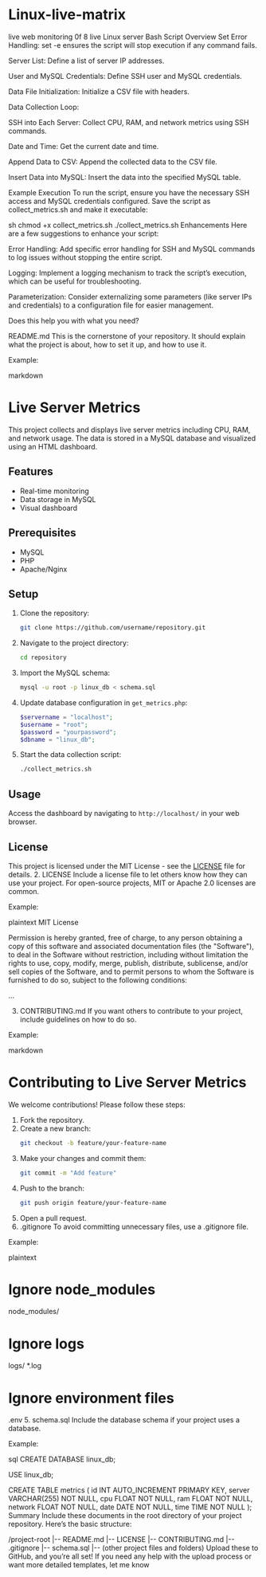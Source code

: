 # Linux-live-matrix
live web monitoring 0f 8 live Linux server 
Bash Script Overview
Set Error Handling: set -e ensures the script will stop execution if any command fails.

Server List: Define a list of server IP addresses.

User and MySQL Credentials: Define SSH user and MySQL credentials.

Data File Initialization: Initialize a CSV file with headers.

Data Collection Loop:

SSH into Each Server: Collect CPU, RAM, and network metrics using SSH commands.

Date and Time: Get the current date and time.

Append Data to CSV: Append the collected data to the CSV file.

Insert Data into MySQL: Insert the data into the specified MySQL table.

Example Execution
To run the script, ensure you have the necessary SSH access and MySQL credentials configured. Save the script as collect_metrics.sh and make it executable:

sh
chmod +x collect_metrics.sh
./collect_metrics.sh
Enhancements
Here are a few suggestions to enhance your script:

Error Handling: Add specific error handling for SSH and MySQL commands to log issues without stopping the entire script.

Logging: Implement a logging mechanism to track the script’s execution, which can be useful for troubleshooting.

Parameterization: Consider externalizing some parameters (like server IPs and credentials) to a configuration file for easier management.

Does this help you with what you need?


README.md
This is the cornerstone of your repository. It should explain what the project is about, how to set it up, and how to use it.

Example:

markdown
# Live Server Metrics

This project collects and displays live server metrics including CPU, RAM, and network usage. The data is stored in a MySQL database and visualized using an HTML dashboard.

## Features
- Real-time monitoring
- Data storage in MySQL
- Visual dashboard

## Prerequisites
- MySQL
- PHP
- Apache/Nginx

## Setup
1. Clone the repository:
    ```sh
    git clone https://github.com/username/repository.git
    ```
2. Navigate to the project directory:
    ```sh
    cd repository
    ```
3. Import the MySQL schema:
    ```sh
    mysql -u root -p linux_db < schema.sql
    ```
4. Update database configuration in `get_metrics.php`:
    ```php
    $servername = "localhost";
    $username = "root";
    $password = "yourpassword";
    $dbname = "linux_db";
    ```
5. Start the data collection script:
    ```sh
    ./collect_metrics.sh
    ```

## Usage
Access the dashboard by navigating to `http://localhost/` in your web browser.

## License
This project is licensed under the MIT License - see the [LICENSE](LICENSE) file for details.
2. LICENSE
Include a license file to let others know how they can use your project. For open-source projects, MIT or Apache 2.0 licenses are common.

Example:

plaintext
MIT License

Permission is hereby granted, free of charge, to any person obtaining a copy
of this software and associated documentation files (the "Software"), to deal
in the Software without restriction, including without limitation the rights
to use, copy, modify, merge, publish, distribute, sublicense, and/or sell
copies of the Software, and to permit persons to whom the Software is
furnished to do so, subject to the following conditions:

...

3. CONTRIBUTING.md
If you want others to contribute to your project, include guidelines on how to do so.

Example:

markdown
# Contributing to Live Server Metrics

We welcome contributions! Please follow these steps:

1. Fork the repository.
2. Create a new branch:
    ```sh
    git checkout -b feature/your-feature-name
    ```
3. Make your changes and commit them:
    ```sh
    git commit -m "Add feature"
    ```
4. Push to the branch:
    ```sh
    git push origin feature/your-feature-name
    ```
5. Open a pull request.
4. .gitignore
To avoid committing unnecessary files, use a .gitignore file.

Example:

plaintext
# Ignore node_modules
node_modules/

# Ignore logs
logs/
*.log

# Ignore environment files
.env
5. schema.sql
Include the database schema if your project uses a database.

Example:

sql
CREATE DATABASE linux_db;

USE linux_db;

CREATE TABLE metrics (
    id INT AUTO_INCREMENT PRIMARY KEY,
    server VARCHAR(255) NOT NULL,
    cpu FLOAT NOT NULL,
    ram FLOAT NOT NULL,
    network FLOAT NOT NULL,
    date DATE NOT NULL,
    time TIME NOT NULL
);
Summary
Include these documents in the root directory of your project repository. Here’s the basic structure:

/project-root
    |-- README.md
    |-- LICENSE
    |-- CONTRIBUTING.md
    |-- .gitignore
    |-- schema.sql
    |-- (other project files and folders)
Upload these to GitHub, and you’re all set! If you need any help with the upload process or want more detailed templates, let me know
